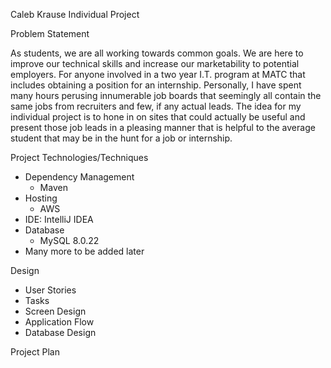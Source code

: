 Caleb Krause Individual Project

Problem Statement

As students, we are all working towards common goals. We are here to improve our technical skills and 
increase our marketability to potential employers. For anyone involved in a two year I.T. program at MATC
that includes obtaining a position for an internship. Personally, I have spent many hours perusing innumerable 
job boards that seemingly all contain the same jobs from recruiters and few, if any actual leads. 
The idea for my individual project is to hone in on sites that could actually be useful and present those job
leads in a pleasing manner that is helpful to the average student that may be in the hunt for a job or internship.

Project Technologies/Techniques 

- Dependency Management
  - Maven
- Hosting
  - AWS
- IDE: IntelliJ IDEA
- Database
  - MySQL 8.0.22
- Many more to be added later   

Design
- User Stories
- Tasks
- Screen Design
- Application Flow
- Database Design

Project Plan
    